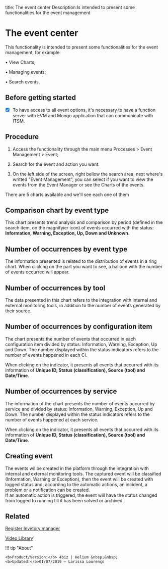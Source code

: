 title: The event center
Description:Is intended to present some functionalities for the event management 
# The event center

This functionality is intended to present some functionalities for the event management, for example:

•	View Charts;

•	Managing events;

•	Search events.

Before getting started
--------------------------

- [x] To have access to all event options, it's necessary to
have a function server with EVM and Mongo application that can communicate  with
ITSM.

Procedure
-------------

1.  Access the functionality through the main menu Processes \> Event Management
    \> Event;

2.  Search for the event and action you want.

3.  On the left side of the screen, right bellow the search area, next where's writted "Event Management", you can select if you want to view the events from the Event Manager or see the Charts of the events.

There are 5 charts available and we'll see each one of them

## Comparison chart by event type

This chart presents trend analysis and comparison by period (defined in the search item, on the magnifyier icon) of events occurred with the status: **Information, Warning, Exception, Up, Down and Unknown**.

## Number of occurrences by event type

The information presented is related to the distribution of events in a ring chart. When clicking on the part you want to see, a balloon with the number of events occurred will appear.

## Number of occurrences by tool

The data presented in this chart refers to the integration with internal and external monitoring tools, in addition to the number of events generated by their source.

## Number of occurrences by configuration item

The chart presents the number of events that occurred in each configuration item divided by status: Information, Warning, Exception, Up and Down. The number displayed within the status indicators refers to the number of events happened in each CI.

When clicking on the indicator, it presents all events that occurred with its information of **Unique ID, Status (classification), Source (tool) and Date/Time**.
 

## Number of occurrences by service 

The information of the chart presents the number of events occurred by service and divided by status: Information, Warning, Exception, Up and Down. The number displayed within the status indicators refers to the number of events happened at each service.

When clicking on the indicator, it presents all events that occurred with its information of **Unique ID, Status (classification), Source (tool) and Date/Time**. 


## Creating event

The events wil be created in the platform through the integration with internal and external monitoring tools. The captured event will be classified (Information, Warning or Exception), then the event will be created with logged status and, according to the automatic actions, an incident, a problem or a notification can be created.  
If an automatic action is triggered, the event will have the status changed from logged to running till it has been solved or archived.

## Related 

[Register Invetory manager](/en-us/4biz-helium/processes/event/configuration/register-inventory-manager.html)



<i class='fa fa-youtube-play  fa-2x' style='color:#97ce17;vertical-align: middle;'> </i> [Video Library](https://www.youtube.com/playlist?list=PLB5qK2uzf2ROlR1PEYuzoujqNuxz50uRX)'

!!! tip "About"

    <b>Product/Version:</b> 4biz | Helium &nbsp;&nbsp;
    <b>Updated:</b>01/07/2019 – Larissa Lourenço
